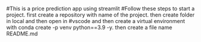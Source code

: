 #This is a price prediction app using streamlit
#Follow these steps to start a project. first create a repository with name of the project. then create folder in local and then open in
#vscode and then create a virtual environment with conda create -p venv python==3.9 -y. then create a file name README.md
